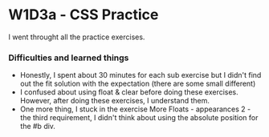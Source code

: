 # W1D3a - CSS Practice
I went throught all the practice exercises.
### Difficulties and learned things
- Honestly, I spent about 30 minutes for each sub exercise but I didn't find out the fit solution with the expectation (there are some small different)
- I confused about using float & clear before doing these exercises. However, after doing these exercises, I understand them.
- One more thing, I stuck in the exercise More Floats - appearances 2 - the third requirement, I didn't think about using the absolute position for the #b div.